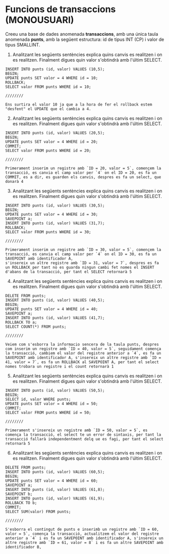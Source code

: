 # Funcions de transaccions (MONOUSUARI)

Creeu una base de dades anomenada __transaccions__, amb una única taula anomenada __punts__, amb la següent estructura: id de tipus INT (CP) i valor de tipus SMALLINT.

1. Analitzant les següents sentències explica quins canvis es realitzen i on es realitzen. Finalment digues quin valor s'obtindrà amb l'últim SELECT.  

```
INSERT INTO punts (id, valor) VALUES (10,5);
BEGIN;
UPDATE punts SET valor = 4 WHERE id = 10;
ROLLBACK;
SELECT valor FROM punts WHERE id = 10;

////////

Ens surtira el valor 10 ja que a la hora de fer el rollback estem "desfent" el UPDATE que el cambia a 4.
```

2. Analitzant les següents sentències explica quins canvis es realitzen i on es realitzen. Finalment digues quin valor s'obtindrà amb l'últim SELECT.  
```
INSERT INTO punts (id, valor) VALUES (20,5);
BEGIN;
UPDATE punts SET valor = 4 WHERE id = 20;
COMMIT;
SELECT valor FROM punts WHERE id = 20;

////////

Primerament inserim un registre amb `ID = 20, valor = 5`, començem la transacció, es canvia el camp valor per `4` on el ID = 20, es fa un COMMIT, es a dir, es guarden els canvis, despres es fa un select, que donarà 4
```


3. Analitzant les següents sentències explica quins canvis es realitzen i on es realitzen. Finalment digues quin valor s'obtindrà amb l'últim SELECT.

```
INSERT INTO punts (id, valor) VALUES (30,5);
BEGIN;
UPDATE punts SET valor = 4 WHERE id = 30;
SAVEPOINT a;
INSERT INTO punts (id, valor) VALUES (31,7);
ROLLBACK;
SELECT valor FROM punts WHERE id = 30;

////////

Primerament inserim un registre amb `ID = 30, valor = 5`, començem la transacció, es canvia el camp valor per `4` on el ID = 30, es fa un SAVEPOINT amb identificador A,
s'insereix un altre registre amb `ID = 31, valor = 7`, despres es fa un ROLLBACK per tant no es guarda ningun cambi fet nomes el INSERT d'abans de la transacció, per tant el SELECT retornarà 5
```

4. Analitzant les següents sentències explica quins canvis es realitzen i on es realitzen. Finalment digues quin valor s'obtindrà amb l'últim SELECT.
```
DELETE FROM punts;
INSERT INTO punts (id, valor) VALUES (40,5);
BEGIN;
UPDATE punts SET valor = 4 WHERE id = 40;
SAVEPOINT a;
INSERT INTO punts (id, valor) VALUES (41,7);
ROLLBACK TO a;
SELECT COUNT(*) FROM punts;

////////

Veiem com s'esborra la informacio sencera de la taula punts, despres com inserim un registre amb `ID = 40, valor = 5`, seguidament comença la transacció, cambiem el valor del registre anterior a `4`, es fa un SAVEPOINT amb identificador A, s'insereix un altre registre amb `ID = 41, valor = 7`, es fa un ROLLBACK al SAVEPOINT A, per tant el select nomes trobara un registre i el count retornarà 1
```
5. Analitzant les següents sentències explica quins canvis es realitzen i on es realitzen. Finalment digues quin valor s'obtindrà amb l'últim SELECT.
```
INSERT INTO punts (id, valor) VALUES (50,5);
BEGIN;
SELECT id, valor WHERE punts;
UPDATE punts SET valor = 4 WHERE id = 50;
COMMIT;
SELECT valor FROM punts WHERE id = 50;

////////

Primerament s'insereix un registre amb `ID = 50, valor = 5`, es comença la transacció, el select te un error de sintaxis, per tant la transacció fallarà independentment delq ue es fagi, per tant el select retornarà 5
```
6. Analitzant les següents sentències explica quins canvis es realitzen i on es realitzen. Finalment digues quin valor s'obtindrà amb l'últim SELECT.
```
DELETE FROM punts;
INSERT INTO punts (id, valor) VALUES (60,5);
BEGIN;
UPDATE punts SET valor = 4 WHERE id = 60;
SAVEPOINT a;
INSERT INTO punts (id, valor) VALUES (61,8);
SAVEPOINT b;
INSERT INTO punts (id, valor) VALUES (61,9);
ROLLBACK TO b;
COMMIT;
SELECT SUM(valor) FROM punts;

////////

S'esborra el contingut de punts e inserimb un registre amb `ID = 60, valor = 5`, comença la transacció, actualitzem el valor del registre anterior a `4` i es fa un SAVEPOINT amb identificador A, s'insereix un altre registre amb `ID = 61, valor = 8` i es fa un altre SAVEPOINT amb identificador B, 
```